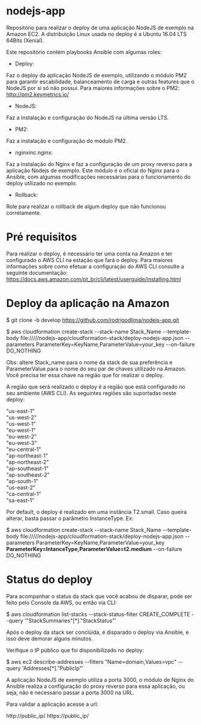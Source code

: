 # nodejs-app

Repositório para realizar o deploy de uma aplicação NodeJS de exemplo na Amazon EC2. A distribuição Linux usada no deploy é a Ubuntu 16.04 LTS 64Bits (Xenial).

Este repositório contém playbooks Ansible com algumas roles:

- Deploy:

Faz o deploy da aplicação NodeJS de exemplo, utilizando o módulo PM2 para garantir escabilidade, balanceamento de carga e outras features que o NodeJS por si só não possui. Para maiores informações sobre o PM2: http://pm2.keymetrics.io/

- NodeJS:

Faz a instalação e configuração do NodeJS na última versão LTS.

- PM2:

Faz a instalação e configuração do módulo PM2.

- nginxinc.nginx:

Faz a instalação do Nginx e faz a configuração de um proxy reverso para a aplicação Nodejs de exemplo. Este módulo é o oficial do Nginx para o Ansible, com algumas modificações necessárias para o funcionamento do deploy utilizado no exemplo.

- Rollback:

Role para realizar o rollback de algum deploy que não funcionou corretamente.


# Pré requisitos

Para realizar o deploy, é necessário ter uma conta na Amazon e ter configurado o AWS CLI na estação que fará o deploy. 
Para maiores informações sobre como efetuar a configuração do AWS CLI consulte a seguinte documentação:
https://docs.aws.amazon.com/pt_br/cli/latest/userguide/installing.html

# Deploy da aplicação na Amazon

$ git clone -b develop https://github.com/rodrigodlima/nodejs-app.git

$ aws cloudformation create-stack --stack-name Stack_Name --template-body file://///nodejs-app/cloudformation-stack/deploy-nodejs-app.json --parameters ParameterKey=KeyName,ParameterValue=your_key --on-failure DO_NOTHING

Obs: altere Stack_name para o nome da stack de sua preferência e ParameterValue para o nome do seu par de chaves utilizado na Amazon. Você precisa ter essa chave na região que for realizar o deploy.

A região que será realizado o deploy é a região que está configurado no seu ambiente (AWS CLI). As seguintes regiões são suportadas neste deploy:

"us-east-1"        
"us-west-2"        
"us-west-1"        
"eu-west-1"        
"eu-west-2"        
"eu-west-3"        
"eu-central-1"     
"ap-northeast-1"   
"ap-northeast-2"   
"ap-southeast-1"  
"ap-southeast-2"   
"ap-south-1"       
"us-east-2"       
"ca-central-1"   
"sa-east-1"        

Por default, o deploy é realizado em uma instância T2.small. Caso queira alterar, basta passar o parâmetro InstanceType. Ex:

$ aws cloudformation create-stack --stack-name Stack_Name --template-body file://///nodejs-app/cloudformation-stack/deploy-nodejs-app.json --parameters ParameterKey=KeyName,ParameterValue=your_key **ParameterKey=IntanceType,ParameterValue=t2.medium** --on-failure DO_NOTHING


# Status do deploy

Para acompanhar o status da stack que você acabou de disparar, pode ser feito pelo Console da AWS, ou então via CLI:

$ aws cloudformation list-stacks --stack-status-filter CREATE_COMPLETE --query '"StackSummaries"[*]."StackStatus"'


Após o deploy da stack ser conclúida, é disparado o deploy via Ansible, e isso deve demorar alguns minutos.

Verifique o IP público que foi disponibilizado no deploy:

$ aws ec2 describe-addresses --filters "Name=domain,Values=vpc" --query 'Addresses[*]."PublicIp"'

A aplicação NodeJS de exemplo utiliza a porta 3000, o módulo de Nginx do Ansible realiza a configuração do proxy reverso para essa aplicação, ou seja, não é necessário passar a porta 3000 na URL.


Para validar a aplicação acesse a url:

http://public_ip/
https://public_ip/

